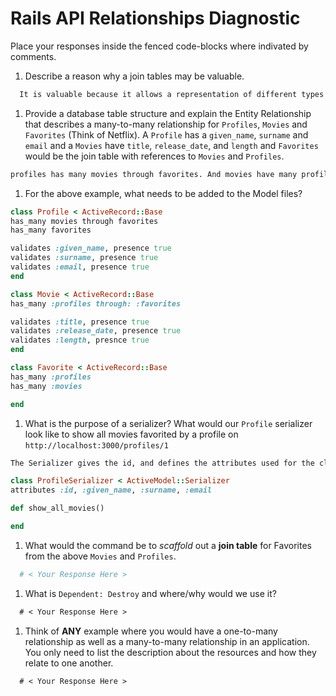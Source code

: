 # Rails API Relationships Diagnostic

Place your responses inside the fenced code-blocks where indivated by comments.

1.  Describe a reason why a join tables may be valuable.

  ```md
    It is valuable because it allows a representation of different types of relationships between tables. Join tables give more options as far as how to represent and manipulate the data in the tables.
  ```

1.  Provide a database table structure and explain the Entity Relationship that
  describes a many-to-many relationship for `Profiles`, `Movies` and `Favorites`
  (Think of Netflix). A `Profile` has a `given_name`, `surname` and `email` and a
  `Movies` have `title`, `release_date`, and `length` and `Favorites` would be the
  join table with references to `Movies` and `Profiles`.

  ```md
  profiles has many movies through favorites. And movies have many profiles through favorites. Favorites belongs to profiles.
  ```

1.  For the above example, what needs to be added to the Model files?

  ```rb
  class Profile < ActiveRecord::Base
  has_many movies through favorites
  has_many favorites

  validates :given_name, presence true
  validates :surname, presence true
  validates :email, presence true
  end
  ```

  ```rb
  class Movie < ActiveRecord::Base
  has_many :profiles through: :favorites

  validates :title, presence true
  validates :release_date, presence true
  validates :length, presnce true
  end
  ```

  ```rb
  class Favorite < ActiveRecord::Base
  has_many :profiles
  has_many :movies

  end
  ```

1.  What is the purpose of a serializer? What would our `Profile` serializer look
like to show all movies favorited by a profile on
`http://localhost:3000/profiles/1`

  ```md
  The Serializer gives the id, and defines the attributes used for the class. This allows the profile to be tracked by their id number.
  ```

  ```rb
  class ProfileSerializer < ActiveModel::Serializer
  attributes :id, :given_name, :surname, :email

  def show_all_movies()
  
  end
  ```

1.  What would the command be to _scaffold_ out a **join table** for Favorites from
the above `Movies` and `Profiles`.

  ```sh
    # < Your Response Here >
  ```

1.  What is `Dependent: Destroy` and where/why would we use it?

  ```md
    # < Your Response Here >
  ```

1.  Think of **ANY** example where you would have a one-to-many relationship as well
as a many-to-many relationship in an application. You only need to list the
description about the resources and how they relate to one another.

  ```md
    # < Your Response Here >
  ```
